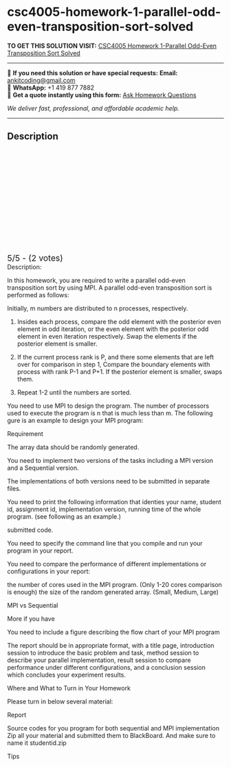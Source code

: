 # csc4005-homework-1-parallel-odd-even-transposition-sort-solved
**TO GET THIS SOLUTION VISIT:** [CSC4005 Homework 1-Parallel Odd-Even Transposition Sort Solved](https://www.ankitcodinghub.com/product/csc4005-hw1-parallel-odd-even-transposition-sort-solved-2/)


---

📩 **If you need this solution or have special requests:** **Email:** ankitcoding@gmail.com  
📱 **WhatsApp:** +1 419 877 7882  
📄 **Get a quote instantly using this form:** [Ask Homework Questions](https://www.ankitcodinghub.com/services/ask-homework-questions/)

*We deliver fast, professional, and affordable academic help.*

---

<h2>Description</h2>



<div class="kk-star-ratings kksr-auto kksr-align-center kksr-valign-top" data-payload="{&quot;align&quot;:&quot;center&quot;,&quot;id&quot;:&quot;118017&quot;,&quot;slug&quot;:&quot;default&quot;,&quot;valign&quot;:&quot;top&quot;,&quot;ignore&quot;:&quot;&quot;,&quot;reference&quot;:&quot;auto&quot;,&quot;class&quot;:&quot;&quot;,&quot;count&quot;:&quot;2&quot;,&quot;legendonly&quot;:&quot;&quot;,&quot;readonly&quot;:&quot;&quot;,&quot;score&quot;:&quot;5&quot;,&quot;starsonly&quot;:&quot;&quot;,&quot;best&quot;:&quot;5&quot;,&quot;gap&quot;:&quot;4&quot;,&quot;greet&quot;:&quot;Rate this product&quot;,&quot;legend&quot;:&quot;5\/5 - (2 votes)&quot;,&quot;size&quot;:&quot;24&quot;,&quot;title&quot;:&quot;CSC4005  Homework 1-Parallel Odd-Even Transposition Sort Solved&quot;,&quot;width&quot;:&quot;138&quot;,&quot;_legend&quot;:&quot;{score}\/{best} - ({count} {votes})&quot;,&quot;font_factor&quot;:&quot;1.25&quot;}">

<div class="kksr-stars">

<div class="kksr-stars-inactive">
            <div class="kksr-star" data-star="1" style="padding-right: 4px">


<div class="kksr-icon" style="width: 24px; height: 24px;"></div>
        </div>
            <div class="kksr-star" data-star="2" style="padding-right: 4px">


<div class="kksr-icon" style="width: 24px; height: 24px;"></div>
        </div>
            <div class="kksr-star" data-star="3" style="padding-right: 4px">


<div class="kksr-icon" style="width: 24px; height: 24px;"></div>
        </div>
            <div class="kksr-star" data-star="4" style="padding-right: 4px">


<div class="kksr-icon" style="width: 24px; height: 24px;"></div>
        </div>
            <div class="kksr-star" data-star="5" style="padding-right: 4px">


<div class="kksr-icon" style="width: 24px; height: 24px;"></div>
        </div>
    </div>

<div class="kksr-stars-active" style="width: 138px;">
            <div class="kksr-star" style="padding-right: 4px">


<div class="kksr-icon" style="width: 24px; height: 24px;"></div>
        </div>
            <div class="kksr-star" style="padding-right: 4px">


<div class="kksr-icon" style="width: 24px; height: 24px;"></div>
        </div>
            <div class="kksr-star" style="padding-right: 4px">


<div class="kksr-icon" style="width: 24px; height: 24px;"></div>
        </div>
            <div class="kksr-star" style="padding-right: 4px">


<div class="kksr-icon" style="width: 24px; height: 24px;"></div>
        </div>
            <div class="kksr-star" style="padding-right: 4px">


<div class="kksr-icon" style="width: 24px; height: 24px;"></div>
        </div>
    </div>
</div>


<div class="kksr-legend" style="font-size: 19.2px;">
            5/5 - (2 votes)    </div>
    </div>
Description:

In this homework, you are required to write a parallel odd-even transposition sort by using MPI. A parallel odd-even transposition sort is performed as follows:

Initially, m numbers are distributed to n processes, respectively.

1. Insides each process, compare the odd element with the posterior even element in odd iteration, or the even element with the posterior odd element in even iteration respectively. Swap the elements if the posterior element is smaller.

2. If the current process rank is P, and there some elements that are left over for comparison in step 1, Compare the boundary elements with process with rank P-1 and P+1. If the posterior element is smaller, swaps them.

3. Repeat 1-2 until the numbers are sorted.

You need to use MPI to design the program. The number of processors used to execute the program is n that is much less than m. The following gure is an example to design your MPI program:

Requirement

The array data should be randomly generated.

You need to implement two versions of the tasks including a MPI version and a Sequential version.

The implementations of both versions need to be submitted in separate files.

You need to print the following information that identies your name, student id, assignment id, implementation version, running time of the whole program. (see following as an example.)

submitted code.

You need to specify the command line that you compile and run your program in your report.

You need to compare the performance of different implementations or configurations in your report:

the number of cores used in the MPI program. (Only 1-20 cores comparison is enough) the size of the random generated array. (Small, Medium, Large)

MPI vs Sequential

More if you have

You need to include a figure describing the flow chart of your MPI program

The report should be in appropriate format, with a title page, introduction session to introduce the basic problem and task, method session to describe your parallel implementation, result session to compare performance under different configurations, and a conclusion session which concludes your experiment results.

Where and What to Turn in Your Homework

Please turn in below several material:

Report

Source codes for you program for both sequential and MPI implementation Zip all your material and submitted them to BlackBoard. And make sure to name it studentid.zip

Tips
